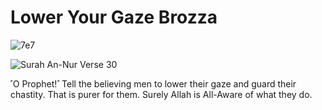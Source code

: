 # Lower Your Gaze Brozza

![7e7](https://user-images.githubusercontent.com/1833154/131266502-b559b81c-2246-4cec-895e-0dca906ea8de.jpg)

![Surah An-Nur Verse 30](https://user-images.githubusercontent.com/1833154/131265725-148de753-9cf0-4c63-ae68-fd2f0321f7ef.png)

˹O Prophet!˺ Tell the believing men to lower their gaze and guard their chastity. That is purer for them. Surely Allah is All-Aware of what they do. 
